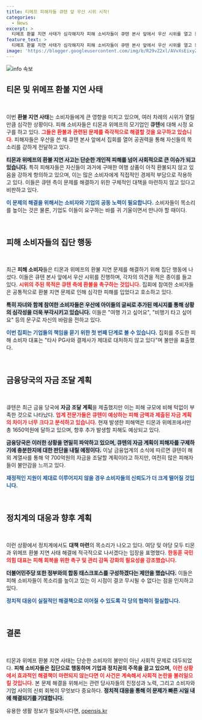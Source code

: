 ```yaml
---
title: 티메프 피해자들 큐텐 앞 우산 시위 시작!
categories:
  - News
excerpt: >
  티메프 환불 지연 사태가 심각해지자 피해 소비자들이 큐텐 본사 앞에서 우산 시위를 열고 환불 대책을 촉구했습니다. 아이들이 쓴 간절한 메시지와 함께 모인 이들은 금감원에 턱없이 부족한 자금 계획에 대한 강한 불만을 드러냈습니다.
feature_text: >
  티메프 환불 지연 사태가 심각해지자 피해 소비자들이 큐텐 본사 앞에서 우산 시위를 열고 환불 대책을 촉구했습니다. 아이들이 쓴 간절한 메시지와 함께 모인 이들은 금감원에 턱없이 부족한 자금 계획에 대한 강한 불만을 드러냈습니다.
image: 'https://blogger.googleusercontent.com/img/b/R29vZ2xl/AVvXsEixyZcFfHzMRdzZMjFBmAUKJYCLCGyLL1o632UiGVXcaFdKo_bkvkuCioo0uUKlGfBVcT3P84aROyZIXSBEx3Aw5nCQ3pTgDom1WDC4m8eifvWiAmWEEVb4x6G_l8C0QH225ldMjyaFvpxGEBGNO37VmDTDMHGhJPq73UglMfDca1-0aw/s1600/blogspot.png'
---
```


<p><img src="https://blogger.googleusercontent.com/img/b/R29vZ2xl/AVvXsEixyZcFfHzMRdzZMjFBmAUKJYCLCGyLL1o632UiGVXcaFdKo_bkvkuCioo0uUKlGfBVcT3P84aROyZIXSBEx3Aw5nCQ3pTgDom1WDC4m8eifvWiAmWEEVb4x6G_l8C0QH225ldMjyaFvpxGEBGNO37VmDTDMHGhJPq73UglMfDca1-0aw/s1600/blogspot.png" alt="info 속보" /></p>

<h2 data-ke-size="size26">티몬 및 위메프 환불 지연 사태</h2>

<p data-ke-size="size16">&nbsp;</p>

<p>이번 <b>환불 지연 사태</b>는 소비자들에게 큰 영향을 미치고 있으며, 여러 차례의 시위가 열릴 만큼 심각한 상황이다. 피해 소비자들은 티몬과 위메프의 모기업인 <b>큐텐</b>에 대해 시정 요구를 하고 있다. <b><span style="color: #ee2323;">그들은 환불과 관련된 문제를 즉각적으로 해결할 것을 요구하고 있습니다.</span></b> 피해자들은 우산을 쓴 채 큐텐 본사 앞에서 집회를 열어 공권력을 통해 자신들의 목소리를 강하게 전달하고 있다. </p>

<p><b><span style="background-color: #21538527;">티몬과 위메프의 환불 지연 사고는 단순한 개인적 피해를 넘어 사회적으로 큰 이슈가 되고 있습니다.</span></b> 특히 피해자들은 자신들이 과거에 구매한 여행 상품이 아직 환불되지 않고 있음을 강하게 항의하고 있으며, 이는 많은 소비자에게 직접적인 경제적 부담으로 작용하고 있다. 이들은 큐텐 측이 문제를 해결하기 위한 구체적인 대책을 마련하지 않고 있다고 비판하고 있다. </p>

<p><b><span style="color: #1a5490;">이 문제의 해결을 위해서는 소비자와 기업의 공동 노력이 필요합니다.</span></b> 소비자들이 목소리를 높이는 것은 물론, 기업도 이들이 요구하는 바를 귀 기울이면서 만나야 할 때이다. </p>

<p data-ke-size="size16">&nbsp;</p>

<h2 data-ke-size="size26">피해 소비자들의 집단 행동</h2>

<p data-ke-size="size16">&nbsp;</p>

<p>최근 <b>피해 소비자</b>들은 티몬과 위메프의 환불 지연 문제를 해결하기 위해 집단 행동에 나섰다. 이들은 큐텐 본사 앞에서 우산 시위를 진행하며, 각자의 의견을 적은 종이를 들고 있다. <b><span style="color: #ee2323;">시위의 주된 목적은 큐텐 측에 환불을 촉구하는 것입니다.</span></b> 집회에 참여한 소비자들은 공통적으로 환불 지연 문제로 인해 심각한 피해를 입었다고 호소하고 있다. </p>

<p><b><span style="background-color: #21538527;">특히 자녀와 함께 참여한 소비자들은 우산에 아이들의 글씨로 추가된 메시지를 통해 상황의 심각성을 더욱 부각시키고 있습니다.</span></b> 이들은 "여행 가고 싶어요", "비행기 타고 싶어요" 등의 문구로 자신의 바람을 전하고 있다. </p>

<p><b><span style="color: #1a5490;">이번 집회는 기업들의 책임을 묻기 위한 첫 번째 단계로 볼 수 있습니다.</span></b> 집회를 주도한 피해 소비자 대표는 "타사 PG사와 결제사가 제대로 대처하지 않고 있다"며 불만을 표출했다. </p>

<p data-ke-size="size16">&nbsp;</p>

<h2 data-ke-size="size26">금융당국의 자금 조달 계획</h2>

<p data-ke-size="size16">&nbsp;</p>

<p>큐텐은 최근 금융 당국에 <b>자금 조달 계획</b>을 제출했지만 이는 피해 규모에 비해 턱없이 부족한 것으로 나타났다. <b><span style="color: #ee2323;">업계 전문가들은 큐텐이 예상하는 피해 금액과 제출된 자금 계획의 차이가 너무 크다고 분석하고 있습니다.</span></b> 현재 발생한 피해액은 티몬과 위메프에서만 총 1650억원에 달하고 있으며, 향후 추가 발생할 피해도 예상되고 있다. </p>

<p><b><span style="background-color: #21538527;">금융당국은 이러한 상황을 면밀히 파악하고 있으며, 큐텐의 자금 계획이 피해자를 구제하기에 충분한지에 대한 판단을 내릴 예정이다.</span></b> 이날 금융업계의 소식에 따르면 큐텐이 해외 계열사를 통해 약 700억원의 자금을 조달할 계획이라고 하지만, 여전히 많은 피해자들이 불안감을 느끼고 있다. </p>

<p><b><span style="color: #1a5490;">재정적인 지원이 제대로 이루어지지 않을 경우 소비자들의 신뢰도가 더 크게 떨어질 것입니다.</span></b> </p>

<p data-ke-size="size16">&nbsp;</p>

<h2 data-ke-size="size26">정치계의 대응과 향후 계획</h2>

<p data-ke-size="size16">&nbsp;</p>

<p>이런 상황에서 정치계에서도 <b>대책 마련</b>의 목소리가 나오고 있다. 여당 및 야당 모두 티몬과 위메프 환불 지연 사태 해결에 적극적으로 나서겠다는 입장을 표명했다. <b><span style="color: #ee2323;">한동훈 국민의힘 대표는 피해 회복을 위한 촉구 및 관리 감독 강화의 필요성을 강조했습니다.</span></b> </p>

<p><b><span style="background-color: #21538527;">더불어민주당 또한 정부와의 합동 태스크포스를 구성하겠다는 제안을 했습니다.</span></b> 이들은 피해 소비자들이 목소리를 높이고 있는 이 시점이 결코 무시될 수 없다는 점을 인지하고 있다. </p>

<p><b><span style="color: #1a5490;">정치적 대응이 실질적인 해결책으로 이어질 수 있도록 각 당의 협력이 절실합니다.</span></b> </p>

<p data-ke-size="size16">&nbsp;</p>

<h2 data-ke-size="size26">결론</h2>

<p data-ke-size="size16">&nbsp;</p>

<p>티몬과 위메프 환불 지연 사태는 단순한 소비자의 불만이 아닌 사회적 문제로 대두되었다. <b>피해 소비자들은 집단으로 행동하며 기업과 정치권의 주목을 끌고 있으며,</b> <b><span style="color: #ee2323;">이런 상황에서 효과적인 해결책이 마련되지 않는다면 이 사건은 계속해서 사회적 논란을 불러일으킬 것입니다.</span></b> 본 문제 해결을 위해서는 관련 당사자들의 진정성과 노력, 그리고 소비자와 기업 사이의 신뢰 회복이 무엇보다 중요하다. <b><span style="background-color: #21538527;">정치적 대응을 통해 이 문제가 빠른 시일 내에 해결되기를 기대합니다.</span></b></p>
유용한 생활 정보가 필요하시다면, <a href="https://opensis.kr" rel="dofollow">opensis.kr</a>


